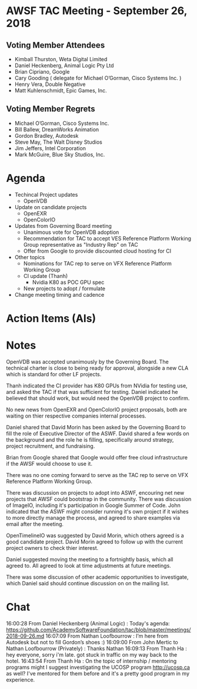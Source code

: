 # AWSF TAC Meeting - September 26, 2018

## Voting Member Attendees

- Kimball Thurston, Weta Digital Limited
- Daniel Heckenberg, Animal Logic Pty Ltd
- Brian Cipriano, Google
- Cary Gooding ( delegate for Michael O’Gorman, Cisco Systems Inc. )
- Henry Vera, Double Negative
- Matt Kuhlenschmidt, Epic Games, Inc.

## Voting Member Regrets

- Michael O’Gorman, Cisco Systems Inc.
- Bill Ballew, DreamWorks Animation
- Gordon Bradley, Autodesk
- Steve May, The Walt Disney Studios
- Jim Jeffers, Intel Corporation
- Mark McGuire, Blue Sky Studios, Inc.

# Agenda

- Techincal Project updates
  - OpenVDB
- Update on candidate projects
  - OpenEXR
  - OpenColorIO
- Updates from Governing Board meeting
  - Unanimous vote for OpenVDB adoption
  - Recommendation for TAC to accept VES Reference Platform Working Group representative as "Industry Rep" on TAC
  - Offer from Google to provide discounted cloud hosting for CI
- Other topics
  - Nominations for TAC rep to serve on VFX Reference Platform Working Group
  - CI update (Thanh)
     - Nvidia K80 as POC GPU spec
  - New projects to adopt / formulate
- Change meeting timing and cadence

# Action Items (AIs)

# Notes

OpenVDB was accepted unanimously by the Governing Board. The technical charter is close to being ready for approval, alongside a new CLA which is standard for other LF projects.

Thanh indicated the CI provider has K80 GPUs from NVidia for testing use, and asked the TAC if that was sufficient for testing. Daniel indicated he believed that should work, but would need the OpenVDB project to confirm.

No new news from OpenEXR and OpenColorIO project proposals, both are waiting on thier respective companies internal processes.

Daniel shared that David Morin has been asked by the Governing Board to fill the role of Executive Director of the ASWF. David shared a few words on the background and the role he is filling, specifically around strategy, project recruitment, and fundraising.

Brian from Google shared that Google would offer free cloud infrastructure if the AWSF would choose to use it.

There was no one coming forward to serve as the TAC rep to serve on VFX Reference Platform Working Group.

There was discussion on projects to adopt into ASWF, encouring net new projects that AWSF could bootstrap in the community. There was discussion of ImageIO, including it's participation in Google Summer of Code. John indicated that the ASWF might consider running it's own project if it wishes to more directly manage the process, and agreed to share examples via email after the meeting.

OpenTimelineIO was suggested by David Morin, which others agreed is a good candidate project. David Morin agreed to follow up with the current project owners to check thier interest.

Daniel suggested moving the meeting to a fortnightly basis, which all agreed to. All agreed to look at time adjustments at future meetings.

There was some discussion of other academic opportunities to investigate, which Daniel said should continue discussion on on the mailing list.

# Chat

16:00:28	 From Daniel Heckenberg (Animal Logic) : Today's agenda:  https://github.com/AcademySoftwareFoundation/tac/blob/master/meetings/2018-09-26.md
16:07:09	 From Nathan Loofbourrow : I’m here from Autodesk but not to fill Gordon’s shoes :)
16:09:00	 From John Mertic to Nathan Loofbourrow (Privately) : Thanks Nathan
16:09:13	 From Thanh Ha : hey everyone, sorry i'm late. got stuck in traffic on my way back to the hotel.
16:43:54	 From Thanh Ha : On the topic of internship / mentoring programs might I suggest investigating the UCOSP program http://ucosp.ca as well? I've mentored for them before and it's a pretty good program in my experience.
